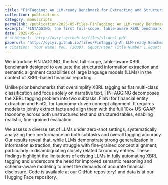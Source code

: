 ```yaml
---
title: "FinTagging: An LLM-ready Benchmark for Extracting and Structuring Financial Information"
collection: publications
category: manuscripts
permalink: /publication/2025-05-files-FinTagging: An LLM-ready Benchmark for Extracting and Structuring Financial Information
excerpt: 'FINTAGGING, the first full-scope, table-aware XBRL benchmark designed to evaluate the structured information extraction and semantic alignment capabilities of large language models (LLMs) in the context of XBRL-based financial reporting.'
date: 2025-05-27
# slidesurl: 'http://oyiyi.github.io/files/slides1.pdf'
paperurl: 'http://oyiyi.github.io/files/FinTagging-An LLM-ready Benchmark for Extracting and Structuring Financial Information.pdf'
# citation: 'Your Name, You. (2009). &quot;Paper Title Number 1.&quot; <i>Journal 1</i>. 1(1).'
---
```

We introduce FINTAGGING, the first full-scope, table-aware XBRL benchmark designed to evaluate the structured information extraction and semantic alignment capabilities of large language models (LLMs) in the context of XBRL-based financial reporting. 

Unlike prior benchmarks that oversimplify XBRL tagging as flat multi-class classification and focus solely on narrative text, FINTAGGING decomposes the XBRL tagging problem into two subtasks: FinNI for financial entity extraction and FinCL for taxonomy-driven concept alignment. It requires models to jointly extract facts and align them with the full 10k+ US-GAAP taxonomy across both unstructured text and structured tables, enabling realistic, fine-grained evaluation. 

We assess a diverse set of LLMs under zero-shot settings, systematically analyzing their performance on both subtasks and overall tagging accuracy. Our results reveal that, while LLMs demonstrate strong generalization in information extraction, they struggle with fine-grained concept alignment, particularly in disambiguating closely related taxonomy entries. These findings highlight the limitations of existing LLMs in fully automating XBRL tagging and underscore the need for improved semantic reasoning and schema-aware modeling to meet the demands of accurate financial disclosure. Code is available at our GitHub repository1 and data is at our Hugging Face repository.